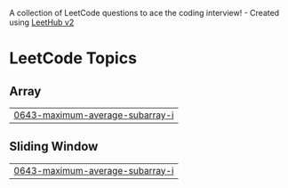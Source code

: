 A collection of LeetCode questions to ace the coding interview! - Created using [LeetHub v2](https://github.com/arunbhardwaj/LeetHub-2.0)
<!---LeetCode Topics Start-->
# LeetCode Topics
## Array
|  |
| ------- |
| [0643-maximum-average-subarray-i](https://github.com/Prasanthgadde-17/Leetcode/tree/master/0643-maximum-average-subarray-i) |
## Sliding Window
|  |
| ------- |
| [0643-maximum-average-subarray-i](https://github.com/Prasanthgadde-17/Leetcode/tree/master/0643-maximum-average-subarray-i) |
<!---LeetCode Topics End-->